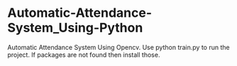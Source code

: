# Automatic-Attendance-System_Using-Python
Automatic Attendance System Using Opencv. Use python train.py to run the project. If packages are not found then install those.
